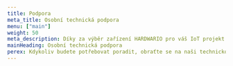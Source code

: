 ```yaml
---
title: Podpora
meta_title: Osobní technická podpora
menu: ["main"]
weight: 50
meta_description: Díky za výběr zařízení HARDWARIO pro váš IoT projekt. Připravili jsme pro vás tento rozcestník, aby vaše cesta s produkty HARDWARIO probíhala hladce.
mainHeading: Osobní technická podpora
perex: Kdykoliv budete potřebovat poradit, obraťte se na naši technickou podporu. Napište nám na <a href = "mailto:ask@hardwario.com">ask@hardwario.com</a> nebo použijte online chat tady na webu.
---
```

